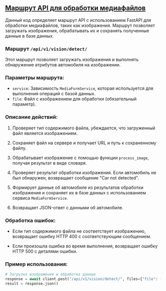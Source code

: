 ## [Маршрут API для обработки медиафайлов](../../../../web/media_handler/routers.py)

Данный код определяет маршрут API с использованием FastAPI для обработки медиафайлов, таких как изображения. Маршрут позволяет загружать изображения, обрабатывать их и сохранять полученные данные в базе данных.

### Маршрут `/api/v1/vision/detect/`

Этот маршрут позволяет загружать изображения и выполнять обнаружение атрибутов автомобиля на изображении.

### Параметры маршрута:

- `service`: Зависимость `MediaFormService`, которая используется для выполнения операций с базой данных.
- `file`: Файл с изображением для обработки (обязательный параметр).

### Описание действий:

1. Проверяет тип содержимого файла, убеждается, что загруженный файл является изображением.

2. Сохраняет файл на сервере и получает URL и путь к сохраненному файлу.

3. Обрабатывает изображение с помощью функции `process_image`, получая результат в виде словаря.

4. Проверяет результат обработки изображения. Если автомобиль не был обнаружен, возвращает сообщение "Car not detected".

5. Формирует данные об автомобиле из результатов обработки изображения и сохраняет их в базе данных с использованием сервиса `MediaFormService`.

6. Возвращает JSON-ответ с данными об автомобиле.

### Обработка ошибок:

- Если тип содержимого файла не соответствует изображению, возвращает ошибку HTTP 400 с соответствующим сообщением.

- Если произошла ошибка во время выполнения, возвращает ошибку HTTP 500 с деталями ошибки.

### Пример использования:

~~~python
# Загрузка изображения и обработка данных
response = await client.post("/api/v1/vision/detect/", files={"file": ("image.jpg", image_data)})
result = response.json()
~~~